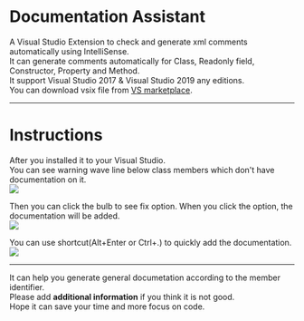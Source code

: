 # Documentation Assistant
A Visual Studio Extension to check and generate xml comments automatically using IntelliSense.  
It can generate comments automatically for Class, Readonly field, Constructor, Property and Method.  
It support Visual Studio 2017 & Visual Studio 2019 any editions.  
You can download vsix file from [VS marketplace](https://marketplace.visualstudio.com/items?itemName=jinyafeng.DocumentationAssistant).

----------------------------------------------------------------------------------------------------------

# Instructions
After you installed it to your Visual Studio.  
You can see warning wave line below class members which don't have documentation on it.  
![](https://github.com/jinyafeng/DocumentationAssistant/blob/master/GifInstruction/warning%20wave%20line.gif)

Then you can click the bulb to see fix option. When you click the option, the documentation will be added.  
![](https://github.com/jinyafeng/DocumentationAssistant/blob/master/GifInstruction/quick%20action%20options.gif)

You can use shortcut(Alt+Enter or Ctrl+.) to quickly add the documentation.  
![](https://github.com/jinyafeng/DocumentationAssistant/blob/master/GifInstruction/short%20cut%20to%20quick%20add.gif)

----------------------------------------------------------------------------------------------------------
It can help you generate general documetation according to the member identifier.  
Please add **additional information** if you think it is not good.  
Hope it can save your time and more focus on code.  
